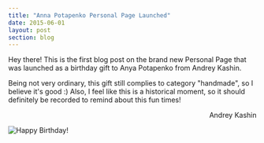 ```yaml
---
title: "Anna Potapenko Personal Page Launched"
date: 2015-06-01
layout: post
section: blog
---
```


Hey there!
This is the first blog post on the brand new Personal Page that was launched
as a birthday gift to Anya Potapenko from Andrey Kashin.

Being not very ordinary, this gift still complies to category "handmade",
so I believe it's good :)
Also, I feel like this is a historical moment, so it should definitely be recorded
to remind about this fun times!

<p style="text-align: right"> Andrey Kashin </p>

<img src="{{ site.baseurl }}/images/hb.jpg" alt="Happy Birthday!">
